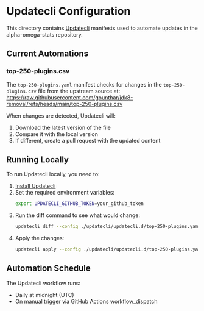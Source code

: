 # Updatecli Configuration

This directory contains [Updatecli](https://www.updatecli.io/) manifests used to automate updates in the alpha-omega-stats repository.

## Current Automations

### top-250-plugins.csv

The `top-250-plugins.yaml` manifest checks for changes in the `top-250-plugins.csv` file from the upstream source at:
https://raw.githubusercontent.com/gounthar/jdk8-removal/refs/heads/main/top-250-plugins.csv

When changes are detected, Updatecli will:
1. Download the latest version of the file
2. Compare it with the local version
3. If different, create a pull request with the updated content

## Running Locally

To run Updatecli locally, you need to:

1. [Install Updatecli](https://www.updatecli.io/docs/intro/installation/)
2. Set the required environment variables:
   ```bash
   export UPDATECLI_GITHUB_TOKEN=your_github_token
   ```
3. Run the diff command to see what would change:
   ```bash
   updatecli diff --config ./updatecli/updatecli.d/top-250-plugins.yaml --values ./updatecli/values/default.yaml
   ```
4. Apply the changes:
   ```bash
   updatecli apply --config ./updatecli/updatecli.d/top-250-plugins.yaml --values ./updatecli/values/default.yaml
   ```

## Automation Schedule

The Updatecli workflow runs:
- Daily at midnight (UTC)
- On manual trigger via GitHub Actions workflow_dispatch